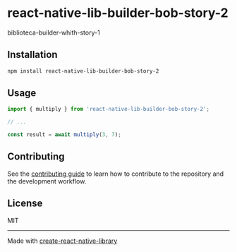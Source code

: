 # react-native-lib-builder-bob-story-2

biblioteca-builder-whith-story-1

## Installation

```sh
npm install react-native-lib-builder-bob-story-2
```

## Usage

```js
import { multiply } from 'react-native-lib-builder-bob-story-2';

// ...

const result = await multiply(3, 7);
```

## Contributing

See the [contributing guide](CONTRIBUTING.md) to learn how to contribute to the repository and the development workflow.

## License

MIT

---

Made with [create-react-native-library](https://github.com/callstack/react-native-builder-bob)
